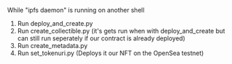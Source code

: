 While "ipfs daemon" is running on another shell

1. Run deploy_and_create.py 
2. Run create_collectible.py (it's gets run when with deploy_and_create but can still run seperately if our contract is already deployed)
3. Run create_metadata.py
4. Run set_tokenuri.py (Deploys it our NFT on the OpenSea testnet)